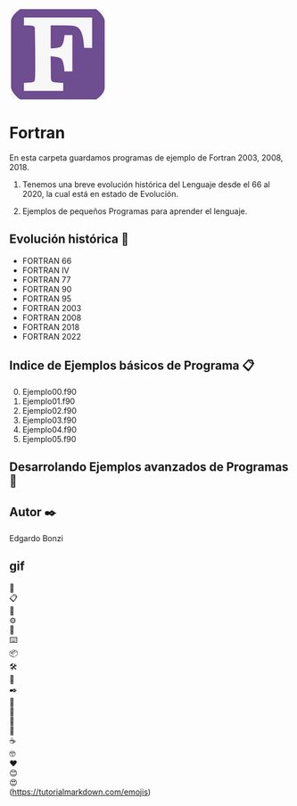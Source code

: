 
![FORTRAN](./F.png)

# Fortran
En esta carpeta guardamos programas de ejemplo de Fortran 2003, 2008, 2018.

1. Tenemos una breve evolución histórica del Lenguaje desde el 66 al 2020, la cual está en estado de Evolución.

2. Ejemplos de pequeños Programas para aprender el lenguaje.

## Evolución histórica 🚀
  
* FORTRAN 66  
* FORTRAN IV  
* FORTRAN 77  
* FORTRAN 90  
* FORTRAN 95  
* FORTRAN 2003  
* FORTRAN 2008  
* FORTRAN 2018  
* FORTRAN 2022  

## Indice de Ejemplos básicos de Programa 📋
0. Ejemplo00.f90
1. Ejemplo01.f90
2. Ejemplo02.f90
3. Ejemplo03.f90
4. Ejemplo04.f90
5. Ejemplo05.f90

## Desarrolando Ejemplos avanzados de Programas 🔧

## Autor :black_nib:  
 Edgardo Bonzi
 
## gif  
:rocket:  
:clipboard:  
:wrench:  
:gear:  
:nut_and_bolt:  
:keyboard:  
:package:  
:hammer_and_wrench:  
:pushpin:  
:black_nib:  
:page_facing_up:  
:gift:  
:loudspeaker:  
:beer:  
:coffee:  
:nerd_face:  
:heart:  
:blush:  
:heart_eyes:  
(https://tutorialmarkdown.com/emojis)
